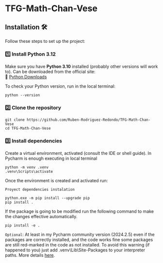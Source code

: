 # TFG-Math-Chan-Vese




## Installation 🛠️

Follow these steps to set up the project:

### 1️⃣ Install Python 3.12

Make sure you have **Python 3.10** installed (probably other versions will work to). Can be downloaded from the
official site:  
🔗 [Python Downloads](https://www.python.org/downloads/)

To check your Python version, run in the local terminal:

```
python --version
```

### 2️⃣ Clone the repository

```
git clone https://github.com/Ruben-Rodriguez-Redondo/TFG-Math-Chan-Vese 
cd TFG-Math-Chan-Vese 
```

### 3️⃣ ️Install dependencies

Create a virtual environment, activated (consult the IDE or shell guide). In Pycharm is enough executing in local
terminal

```
python -m venv .venv
.venv\Scripts\activate
```

Once the environment is created and activated run:

`Proyect dependencies instalation`

```
python.exe -m pip install --upgrade pip
pip install . 
```

If the package is going to be modified run the following command to make the changes effective automatically.
```
pip install -e .
```

`Optional`: At least in my Pycharm community version (2024.2.5) even if the packages are correctly installed, and the
code works fine
some packages are still red-marked in the code as not installed. To avoid this warning (if happened to you) just add
.venv\Lib\Site-Packages to
your interpreter paths. More
details [here](https://stackoverflow.com/questions/31235376/pycharm-doesnt-recognize-installed-module).
